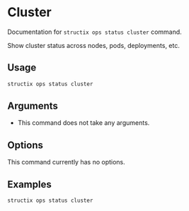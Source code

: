 # Cluster

Documentation for `structix ops status cluster` command.

Show cluster status across nodes, pods, deployments, etc.

## Usage

```bash
structix ops status cluster
```

## Arguments

-   This command does not take any arguments.

## Options

This command currently has no options.

## Examples

```bash
structix ops status cluster
```